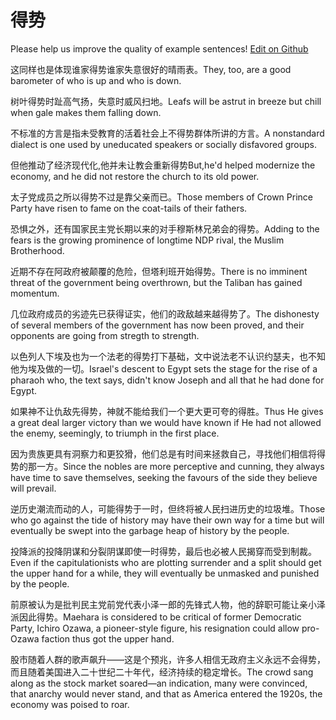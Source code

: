 # 得势

Please help us improve the quality of example sentences! [Edit on Github](https://github.com/jiyushe/jiyu-example-sentence-source/blob/main/chinese/deshi.md)

<p><span class="chinese">这同样也是体现谁家得势谁家失意很好的晴雨表。</span><span class="english">They, too, are a good barometer of who is up and who is down.</span></p>

<p><span class="chinese">树叶得势时趾高气扬，失意时威风扫地。</span><span class="english">Leafs will be astrut in breeze but chill when gale makes them falling down.</span></p>

<p><span class="chinese">不标准的方言是指未受教育的活着社会上不得势群体所讲的方言。</span><span class="english">A nonstandard dialect is one used by uneducated speakers or socially disfavored groups.</span></p>

<p><span class="chinese">但他推动了经济现代化,他并未让教会重新得势</span><span class="english">But,he'd helped modernize the economy, and he did not restore the church to its old power.</span></p>

<p><span class="chinese">太子党成员之所以得势不过是靠父亲而已。</span><span class="english">Those members of Crown Prince Party have risen to fame on the coat-tails of their fathers.</span></p>

<p><span class="chinese">恐惧之外，还有国家民主党长期以来的对手穆斯林兄弟会的得势。</span><span class="english">Adding to the fears is the growing prominence of longtime NDP rival, the Muslim Brotherhood.</span></p>

<p><span class="chinese">近期不存在阿政府被颠覆的危险，但塔利班开始得势。</span><span class="english">There is no imminent threat of the government being overthrown, but the Taliban has gained momentum.</span></p>

<p><span class="chinese">几位政府成员的劣迹先已获得证实，他们的政敌越来越得势了。</span><span class="english">The dishonesty of several members of the government has now been proved, and their opponents are going from stregth to strength.</span></p>

<p><span class="chinese">以色列人下埃及也为一个法老的得势打下基础，文中说法老不认识约瑟夫，也不知他为埃及做的一切。</span><span class="english">Israel's descent to Egypt sets the stage for the rise of a pharaoh who, the text says, didn't know Joseph and all that he had done for Egypt.</span></p>

<p><span class="chinese">如果神不让仇敌先得势，神就不能给我们一个更大更可夸的得胜。</span><span class="english">Thus He gives a great deal larger victory than we would have known if He had not allowed the enemy, seemingly, to triumph in the first place.</span></p>

<p><span class="chinese">因为贵族更具有洞察力和更狡猾，他们总是有时间来拯救自己，寻找他们相信将得势的那一方。</span><span class="english">Since the nobles are more perceptive and cunning, they always have time to save themselves, seeking the favours of the side they believe will prevail.</span></p>

<p><span class="chinese">逆历史潮流而动的人，可能得势于一时，但终将被人民扫进历史的垃圾堆。</span><span class="english">Those who go against the tide of history may have their own way for a time but will eventually be swept into the garbage heap of history by the people.</span></p>

<p><span class="chinese">投降派的投降阴谋和分裂阴谋即使一时得势，最后也必被人民揭穿而受到制裁。</span><span class="english">Even if the capitulationists who are plotting surrender and a split should get the upper hand for a while, they will eventually be unmasked and punished by the people.</span></p>

<p><span class="chinese">前原被认为是批判民主党前党代表小泽一郎的先锋式人物，他的辞职可能让亲小泽派因此得势。</span><span class="english">Maehara is considered to be critical of former Democratic Party, Ichiro Ozawa, a pioneer-style figure, his resignation could allow pro-Ozawa faction thus got the upper hand.</span></p>

<p><span class="chinese">股市随着人群的歌声飙升——这是个预兆，许多人相信无政府主义永远不会得势，而且随着美国进入二十世纪二十年代，经济持续的稳定增长。</span><span class="english">The crowd sang along as the stock market soared—an indication, many were convinced, that anarchy would never stand, and that as America entered the 1920s, the economy was poised to roar.</span></p>

